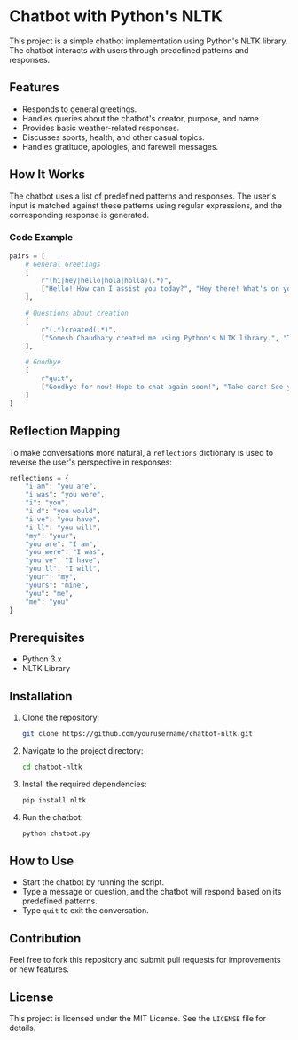 # Chatbot with Python's NLTK

This project is a simple chatbot implementation using Python's NLTK library. The chatbot interacts with users through predefined patterns and responses.

## Features
- Responds to general greetings.
- Handles queries about the chatbot's creator, purpose, and name.
- Provides basic weather-related responses.
- Discusses sports, health, and other casual topics.
- Handles gratitude, apologies, and farewell messages.

## How It Works
The chatbot uses a list of predefined patterns and responses. The user's input is matched against these patterns using regular expressions, and the corresponding response is generated.

### Code Example
```python
pairs = [
    # General Greetings
    [
        r"(hi|hey|hello|hola|holla)(.*)",
        ["Hello! How can I assist you today?", "Hey there! What's on your mind?", "Hi! How's your day going?"]
    ],

    # Questions about creation
    [
        r"(.*)created(.*)",
        ["Somesh Chaudhary created me using Python's NLTK library.", "That's a secret, but let's just say Python was involved!", "I was created to assist you!"]
    ],

    # Goodbye
    [
        r"quit",
        ["Goodbye for now! Hope to chat again soon!", "Take care! See you next time!"]
    ]
]
```

## Reflection Mapping
To make conversations more natural, a `reflections` dictionary is used to reverse the user's perspective in responses:
```python
reflections = {
    "i am": "you are",
    "i was": "you were",
    "i": "you",
    "i'd": "you would",
    "i've": "you have",
    "i'll": "you will",
    "my": "your",
    "you are": "I am",
    "you were": "I was",
    "you've": "I have",
    "you'll": "I will",
    "your": "my",
    "yours": "mine",
    "you": "me",
    "me": "you"
}
```

## Prerequisites
- Python 3.x
- NLTK Library

## Installation
1. Clone the repository:
    ```bash
    git clone https://github.com/yourusername/chatbot-nltk.git
    ```
2. Navigate to the project directory:
    ```bash
    cd chatbot-nltk
    ```
3. Install the required dependencies:
    ```bash
    pip install nltk
    ```
4. Run the chatbot:
    ```bash
    python chatbot.py
    ```

## How to Use
- Start the chatbot by running the script.
- Type a message or question, and the chatbot will respond based on its predefined patterns.
- Type `quit` to exit the conversation.

## Contribution
Feel free to fork this repository and submit pull requests for improvements or new features.

## License
This project is licensed under the MIT License. See the `LICENSE` file for details.
